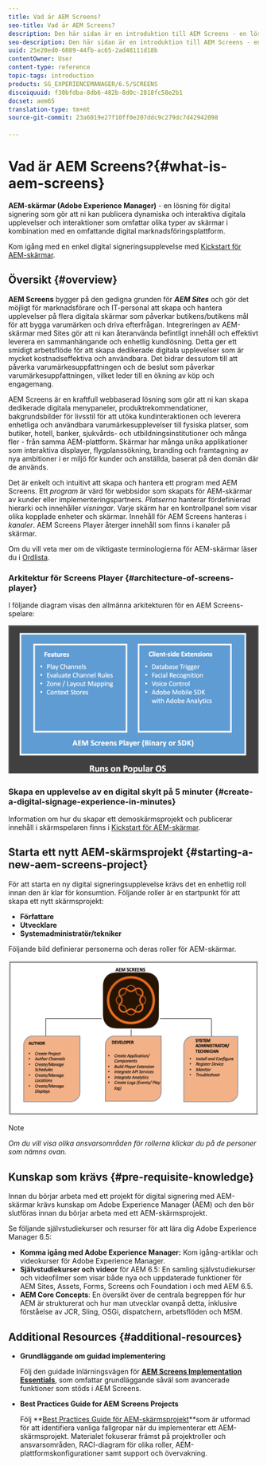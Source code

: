 ```yaml
---
title: Vad är AEM Screens?
seo-title: Vad är AEM Screens?
description: Den här sidan är en introduktion till AEM Screens - en lösning för digital signering som gör att du kan publicera dynamiska och interaktiva digitala upplevelser och interaktioner som involverar olika typer av skärmar i kombination med en omfattande digital marknadsföringsplattform. Här finns en översikt över skärmens arkitektur med olika roller som är inblandade i projektutvecklingen.
seo-description: Den här sidan är en introduktion till AEM Screens - en lösning för digital signering som gör att du kan publicera dynamiska och interaktiva digitala upplevelser och interaktioner som involverar olika typer av skärmar i kombination med en omfattande digital marknadsföringsplattform. Här finns en översikt över skärmens arkitektur med olika roller som är inblandade i projektutvecklingen.
uuid: 25e20ed0-6089-44fb-ac65-2ad48111d18b
contentOwner: User
content-type: reference
topic-tags: introduction
products: SG_EXPERIENCEMANAGER/6.5/SCREENS
discoiquuid: f30bfdba-8db6-482b-8d0c-2818fc58e2b1
docset: aem65
translation-type: tm+mt
source-git-commit: 23a6019e27f10ff0e207ddc9c279dc7d42942098

---
```



# Vad är AEM Screens?{#what-is-aem-screens}

**AEM-skärmar (Adobe Experience Manager)** - en lösning för digital signering som gör att ni kan publicera dynamiska och interaktiva digitala upplevelser och interaktioner som omfattar olika typer av skärmar i kombination med en omfattande digital marknadsföringsplattform.

Kom igång med en enkel digital signeringsupplevelse med [Kickstart för AEM-skärmar](kickstart-for-aem-screens.md).

## Översikt {#overview}

**AEM Screens** bygger på den gedigna grunden för ***AEM Sites*** och gör det möjligt för marknadsförare och IT-personal att skapa och hantera upplevelser på flera digitala skärmar som påverkar butikens/butikens mål för att bygga varumärken och driva efterfrågan. Integreringen av AEM-skärmar med Sites gör att ni kan återanvända befintligt innehåll och effektivt leverera en sammanhängande och enhetlig kundlösning. Detta ger ett smidigt arbetsflöde för att skapa dedikerade digitala upplevelser som är mycket kostnadseffektiva och användbara. Det bidrar dessutom till att påverka varumärkesuppfattningen och de beslut som påverkar varumärkesuppfattningen, vilket leder till en ökning av köp och engagemang.

AEM Screens är en kraftfull webbaserad lösning som gör att ni kan skapa dedikerade digitala menypaneler, produktrekommendationer, bakgrundsbilder för livsstil för att utöka kundinteraktionen och leverera enhetliga och användbara varumärkesupplevelser till fysiska platser, som butiker, hotell, banker, sjukvårds- och utbildningsinstitutioner och många fler - från samma AEM-plattform. Skärmar har många unika applikationer som interaktiva displayer, flygplanssökning, branding och framtagning av nya ambitioner i er miljö för kunder och anställda, baserat på den domän där de används.

Det är enkelt och intuitivt att skapa och hantera ett program med AEM Screens. Ett *program* är värd för webbsidor som skapats för AEM-skärmar av kunder eller implementeringspartners. *Platserna* hanterar fördefinierad hierarki och innehåller *visningar*. Varje skärm har en kontrollpanel som visar olika kopplade enheter och skärmar. Innehåll för AEM Screens hanteras i *kanaler*. AEM Screens Player återger innehåll som finns i kanaler på skärmar.

Om du vill veta mer om de viktigaste terminologierna för AEM-skärmar läser du i [Ordlista](screens-glossary.md).

### Arkitektur för Screens Player {#architecture-of-screens-player}

I följande diagram visas den allmänna arkitekturen för en AEM Screens-spelare:

![chlimage_1-29](assets/chlimage_1-29.png)

### Skapa en upplevelse av en digital skylt på 5 minuter {#create-a-digital-signage-experience-in-minutes}

Information om hur du skapar ett demoskärmsprojekt och publicerar innehåll i skärmspelaren finns i [Kickstart för AEM-skärmar](kickstart-for-aem-screens.md).

## Starta ett nytt AEM-skärmsprojekt {#starting-a-new-aem-screens-project}

För att starta en ny digital signeringsupplevelse krävs det en enhetlig roll innan den är klar för konsumtion. Följande roller är en startpunkt för att skapa ett nytt skärmsprojekt:

* **Författare**
* **Utvecklare**
* **Systemadministratör/tekniker**

Följande bild definierar personerna och deras roller för AEM-skärmar.

![chlimage_1-30](assets/chlimage_1-30.png)

>[!NOTE]
>
>*Om du vill visa olika ansvarsområden för rollerna klickar du på de personer som nämns ovan.*

## Kunskap som krävs {#pre-requisite-knowledge}

Innan du börjar arbeta med ett projekt för digital signering med AEM-skärmar krävs kunskap om Adobe Experience Manager (AEM) och den bör slutföras innan du börjar arbeta med ett AEM-skärmsprojekt.

Se följande självstudiekurser och resurser för att lära dig Adobe Experience Manager 6.5:

* **Komma igång med Adobe Experience Manager:** Kom igång-artiklar och videokurser för Adobe Experience Manager.
* **Självstudiekurser och videor** för AEM 6.5: En samling självstudiekurser och videofilmer som visar både nya och uppdaterade funktioner för AEM Sites, Assets, Forms, Screens och Foundation i och med AEM 6.5.
* **AEM Core Concepts**: En översikt över de centrala begreppen för hur AEM är strukturerat och hur man utvecklar ovanpå detta, inklusive förståelse av JCR, Sling, OSGi, dispatchern, arbetsflöden och MSM.

## Additional Resources {#additional-resources}

* **Grundläggande om guidad implementering**

   Följ den guidade inlärningsvägen för **[AEM Screens Implementation Essentials](https://guided.adobe.com/?launch=AEM-7a#recommended/solutions/experience-manager)**, som omfattar grundläggande såväl som avancerade funktioner som stöds i AEM Screens.

* **Best Practices Guide for AEM Screens Projects**

   Följ **[Best Practices Guide för AEM-skärmsprojekt](https://docs.adobe.com/content/help/en/experience-manager-screens/using/about-guide.html)**som är utformad för att identifiera vanliga fallgropar när du implementerar ett AEM-skärmsprojekt. Materialet fokuserar främst på projektroller och ansvarsområden, RACI-diagram för olika roller, AEM-plattformskonfigurationer samt support och övervakning.
